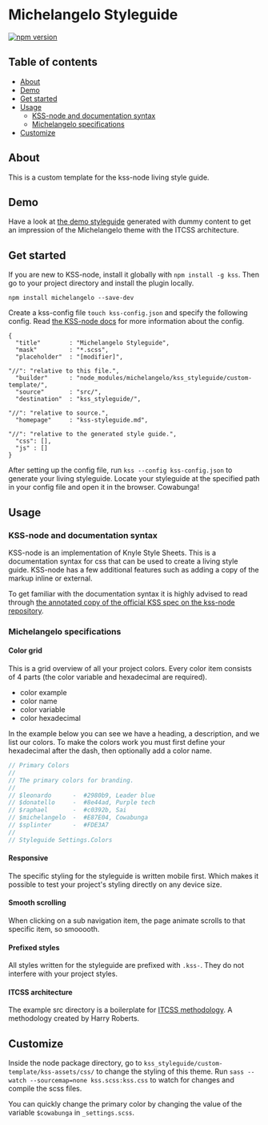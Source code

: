 # Michelangelo Styleguide
[![npm version](https://badge.fury.io/js/michelangelo.svg)](https://badge.fury.io/js/michelangelo)



## Table of contents
- [About](#about)
- [Demo](#demo)
- [Get started](#get-started)
- [Usage](#usage)
    + [KSS-node and documentation syntax](#kss-node-and-documentation-syntax)
    + [Michelangelo specifications](#michelangelo-specifications)
- [Customize](#customize)



## About
This is a custom template for the kss-node living style guide.



## Demo
Have a look at [the demo styleguide](http://stamkracht.github.io/michelangelo/) generated with dummy content to get an impression of the Michelangelo theme with the ITCSS architecture.



## Get started
If you are new to KSS-node, install it globally with `npm install -g kss`. Then go to your project directory and install the plugin locally.
```
npm install michelangelo --save-dev
```

Create a kss-config file `touch kss-config.json` and specify the following config. Read [the KSS-node docs](https://github.com/kss-node/kss-node#using-the-command-line-tool) for more information about the config.
```
{
  "title"        : "Michelangelo Styleguide",
  "mask"         : "*.scss",
  "placeholder"  : "[modifier]",

"//": "relative to this file.",
  "builder"      : "node_modules/michelangelo/kss_styleguide/custom-template/",
  "source"       : "src/",
  "destination"  : "kss_styleguide/",

"//": "relative to source.",
  "homepage"     : "kss-styleguide.md",

"//": "relative to the generated style guide.",
  "css": [],
  "js" : []
}
```

After setting up the config file, run `kss --config kss-config.json` to generate your living styleguide. Locate your styleguide at the specified path in your config file and open it in the browser. Cowabunga!



## Usage

### KSS-node and documentation syntax
KSS-node is an implementation of Knyle Style Sheets. This is a documentation syntax for css that can be used to create a living style guide. KSS-node has a few additional features such as adding a copy of the markup inline or external.

To get familiar with the documentation syntax it is highly advised to read through [the annotated copy of the official KSS spec on the kss-node repository](https://github.com/kss-node/kss/blob/spec/SPEC.md).


### Michelangelo specifications

#### Color grid
This is a grid overview of all your project colors. Every color item consists of 4 parts (the color variable and hexadecimal are required).
- color example
- color name
- color variable
- color hexadecimal

In the example below you can see we have a heading, a description, and we list our colors. To make the colors work you must first define your hexadecimal after the dash, then optionally add a color name.
```scss
// Primary Colors
//
// The primary colors for branding.
//
// $leonardo      -  #2980b9, Leader blue
// $donatello     -  #8e44ad, Purple tech
// $raphael       -  #c0392b, Sai
// $michelangelo  -  #E87E04, Cowabunga
// $splinter      -  #FDE3A7
//
// Styleguide Settings.Colors
```

#### Responsive
The specific styling for the styleguide is written mobile first. Which makes it possible to test your project's styling directly on any device size.

#### Smooth scrolling
When clicking on a sub navigation item, the page animate scrolls to that specific item, so smooooth.

#### Prefixed styles
All styles written for the styleguide are prefixed with `.kss-`. They do not interfere with your project styles.

#### ITCSS architecture
The example src directory is a boilerplate for [ITCSS methodology](https://youtu.be/1OKZOV-iLj4). A methodology created by Harry Roberts.



## Customize
Inside the node package directory, go to `kss_styleguide/custom-template/kss-assets/css/` to change the styling of this theme. Run `sass --watch --sourcemap=none kss.scss:kss.css` to watch for changes and compile the scss files.

You can quickly change the primary color by changing the value of the variable `$cowabunga` in `_settings.scss`.
